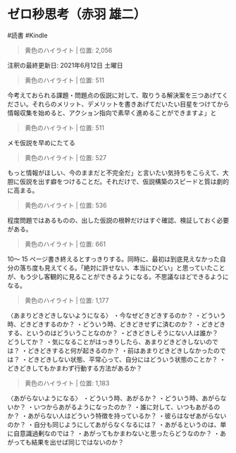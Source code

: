 # ゼロ秒思考（赤羽 雄二）

#読書 #Kindle

> 黄色のハイライト | 位置: 2,056

注釈の最終更新日: 2021年6月12日 土曜日


> 黄色のハイライト | 位置: 511

今考えておられる課題・問題点の仮説に対して、取りうる解決案を三つあげてください。それらのメリット、デメリットを書きあげてだいたい目星をつけてから情報収集を始めると、アクション指向で素早く進めることができますよ」と


> 黄色のハイライト | 位置: 511

メモ仮説を早めにたてる


> 黄色のハイライト | 位置: 527

もっと情報がほしい、今のままだと不完全だ」と言いたい気持ちをこらえて、大胆に仮説を出す癖をつけることだ。それだけで、仮説構築のスピードと質は劇的に高まる。


> 黄色のハイライト | 位置: 536

程度問題ではあるものの、出した仮説の根幹だけはすぐ確認、検証しておく必要がある。


> 黄色のハイライト | 位置: 661

10〜 15 ページ書き終えるとすっきりする。同時に、最初は到底見えなかった自分の落ち度も見えてくる。「絶対に許せない、本当にひどい」と思っていたことが、もう少し客観的に見ることができるようになる。不思議なほどできるようになる。


> 黄色のハイライト | 位置: 1,177

〈あまりどきどきしないようになる〉 ・今なぜどきどきするのか？ ・どういう時、どきどきするのか？ ・どういう時、どきどきせずに済むのか？ ・どきどきする、というのはどういうことなのか？ ・どきどきしそうにない人は誰か？　どうしてか？ ・気になることがはっきりしたら、あまりどきどきしないのでは？ ・どきどきすると何が起きるのか？ ・前はあまりどきどきしなかったのでは？ ・どきどきしない状態、平常心って、自分にはどういう状態のことか？ ・どきどきしてもかまわず行動する方法があるか？


> 黄色のハイライト | 位置: 1,183

〈あがらないようになる〉 ・どういう時、あがるか？ ・どういう時、あがらないか？ ・いつからあがるようになったのか？ ・誰に対して、いつもあがるのか？ ・あがらない人はどういう特徴を持っているか？ ・彼らはなぜあがらないのか？ ・自分も同じようにしてあがらなくなるには？ ・あがるというのは、単に自意識過剰なのでは？ ・あがってもかまわないと思ったらどうなのか？ ・あがっても結果を出せば同じではないのか？


